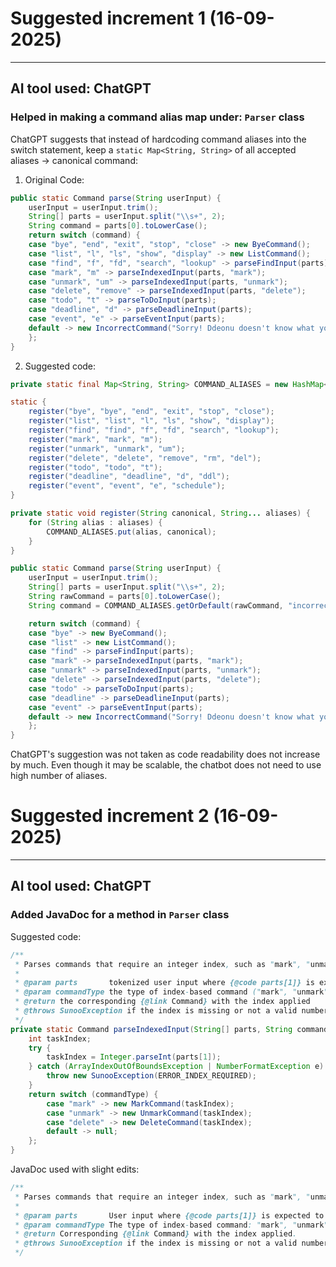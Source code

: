 # Suggested increment 1 (16-09-2025)
___
## AI tool used: ChatGPT
### Helped in making a command alias map under: `Parser` class
ChatGPT suggests that instead of hardcoding command aliases into the switch statement, keep a `static Map<String, String>` of all accepted aliases -> canonical command:
1. Original Code:
```java
public static Command parse(String userInput) {
    userInput = userInput.trim();
    String[] parts = userInput.split("\\s+", 2);
    String command = parts[0].toLowerCase();
    return switch (command) {
    case "bye", "end", "exit", "stop", "close" -> new ByeCommand();
    case "list", "l", "ls", "show", "display" -> new ListCommand();
    case "find", "f", "fd", "search", "lookup" -> parseFindInput(parts);
    case "mark", "m" -> parseIndexedInput(parts, "mark");
    case "unmark", "um" -> parseIndexedInput(parts, "unmark");
    case "delete", "remove" -> parseIndexedInput(parts, "delete");
    case "todo", "t" -> parseToDoInput(parts);
    case "deadline", "d" -> parseDeadlineInput(parts);
    case "event", "e" -> parseEventInput(parts);
    default -> new IncorrectCommand("Sorry! Ddeonu doesn't know what you mean ToT");
    };
}
```
2. Suggested code:
```java
private static final Map<String, String> COMMAND_ALIASES = new HashMap<>();

static {
    register("bye", "bye", "end", "exit", "stop", "close");
    register("list", "list", "l", "ls", "show", "display");
    register("find", "find", "f", "fd", "search", "lookup");
    register("mark", "mark", "m");
    register("unmark", "unmark", "um");
    register("delete", "delete", "remove", "rm", "del");
    register("todo", "todo", "t");
    register("deadline", "deadline", "d", "ddl");
    register("event", "event", "e", "schedule");
}

private static void register(String canonical, String... aliases) {
    for (String alias : aliases) {
        COMMAND_ALIASES.put(alias, canonical);
    }
}

public static Command parse(String userInput) {
    userInput = userInput.trim();
    String[] parts = userInput.split("\\s+", 2);
    String rawCommand = parts[0].toLowerCase();
    String command = COMMAND_ALIASES.getOrDefault(rawCommand, "incorrect");

    return switch (command) {
    case "bye" -> new ByeCommand();
    case "list" -> new ListCommand();
    case "find" -> parseFindInput(parts);
    case "mark" -> parseIndexedInput(parts, "mark");
    case "unmark" -> parseIndexedInput(parts, "unmark");
    case "delete" -> parseIndexedInput(parts, "delete");
    case "todo" -> parseToDoInput(parts);
    case "deadline" -> parseDeadlineInput(parts);
    case "event" -> parseEventInput(parts);
    default -> new IncorrectCommand("Sorry! Ddeonu doesn't know what you mean ToT");
    };
}
```
ChatGPT's suggestion was not taken as code readability does not increase by much. Even though it may be scalable, the chatbot does not need to use high number of aliases.  
# Suggested increment 2 (16-09-2025)
___
## AI tool used: ChatGPT
### Added JavaDoc for a method in `Parser` class
Suggested code:
```java
/**
 * Parses commands that require an integer index, such as "mark", "unmark", or "delete".
 *
 * @param parts       tokenized user input where {@code parts[1]} is expected to be the index
 * @param commandType the type of index-based command ("mark", "unmark", "delete")
 * @return the corresponding {@link Command} with the index applied
 * @throws SunooException if the index is missing or not a valid number
 */
private static Command parseIndexedInput(String[] parts, String commandType) {
    int taskIndex;
    try {
        taskIndex = Integer.parseInt(parts[1]);
    } catch (ArrayIndexOutOfBoundsException | NumberFormatException e) {
        throw new SunooException(ERROR_INDEX_REQUIRED);
    }
    return switch (commandType) {
        case "mark" -> new MarkCommand(taskIndex);
        case "unmark" -> new UnmarkCommand(taskIndex);
        case "delete" -> new DeleteCommand(taskIndex);
        default -> null;
    };
}
```
JavaDoc used with slight edits:
```java
/**
 * Parses commands that require an integer index, such as "mark", "unmark", or "delete".
 *
 * @param parts       User input where {@code parts[1]} is expected to be the index.
 * @param commandType The type of index-based command: "mark", "unmark", "delete".
 * @return Corresponding {@link Command} with the index applied.
 * @throws SunooException if the index is missing or not a valid number.
 */
```

